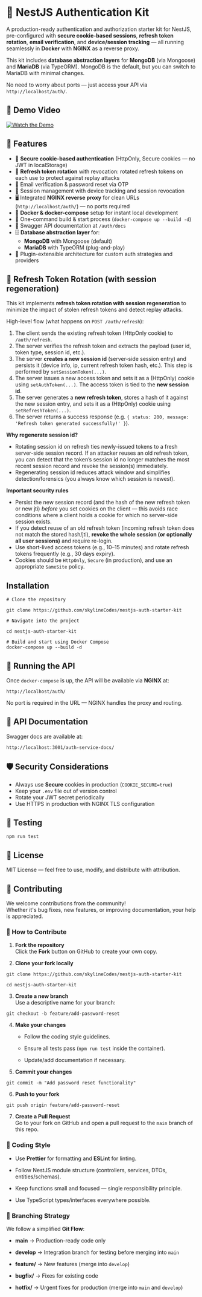 
# 🚀 NestJS Authentication Kit

A production-ready authentication and authorization starter kit for NestJS, pre-configured with **secure cookie-based sessions**, **refresh token rotation**,  **email verification**, and **device/session tracking** — all running seamlessly in **Docker** with **NGINX** as a reverse proxy.

This kit includes **database abstraction layers** for **MongoDB** (via Mongoose) and **MariaDB** (via TypeORM). MongoDB is the default, but you can switch to MariaDB with minimal changes.

No need to worry about ports — just access your API via `http://localhost/auth/`.

## 🎥 Demo Video

[![Watch the Demo](https://img.youtube.com/vi/XJ6jzP9O5Bo/maxresdefault.jpg)](https://www.youtube.com/watch?v=XJ6jzP9O5Bo)

## 📌 Features

- 🔐 **Secure cookie-based authentication** (HttpOnly, Secure cookies — no JWT in localStorage)
- 🔁 **Refresh token rotation** with revocation: rotated refresh tokens on each use to protect against replay attacks
- 📧 Email verification & password reset via OTP
- 📱 Session management with device tracking and session revocation
- 🖥 Integrated **NGINX reverse proxy** for clean URLs (`http://localhost/auth/`) — no ports required
- 🐳 **Docker & docker-compose** setup for instant local development
- 🚀 One-command build & start process (`docker-compose up --build -d`)
- 📜 Swagger API documentation at `/auth/docs`
- 🗄 **Database abstraction layer** for:
  - **MongoDB** with Mongoose (default)
  - **MariaDB** with TypeORM (plug-and-play)
- 🔌 Plugin-extensible architecture for custom auth strategies and providers

## 🔁 Refresh Token Rotation (with session regeneration)

This kit implements **refresh token rotation with session regeneration** to minimize the impact of stolen refresh tokens and detect replay attacks.

High-level flow (what happens on `POST /auth/refresh`):

1. The client sends the existing refresh token (HttpOnly cookie) to `/auth/refresh`.
2. The server verifies the refresh token and extracts the payload (user id, token type, session id, etc.).
3. The server **creates a new session id** (server-side session entry) and persists it (device info, ip, current refresh token hash, etc.). This step is performed by `setSessionToken(...)`.
4. The server issues a new access token and sets it as a (HttpOnly) cookie using `setAuthToken(...)`. The access token is tied to the **new session id**.
5. The server generates a **new refresh token**, stores a hash of it against the new session entry, and sets it as a (HttpOnly) cookie using `setRefreshToken(...)`.
6. The server returns a success response (e.g. `{ status: 200, message: 'Refresh token generated successfully!' }`).

**Why regenerate session id?**
- Rotating session id on refresh ties newly-issued tokens to a fresh server-side session record. If an attacker reuses an old refresh token, you can detect that the token’s session id no longer matches the most recent session record and revoke the session(s) immediately.
- Regenerating session id reduces attack window and simplifies detection/forensics (you always know which session is newest).

**Important security rules**
- Persist the new session record (and the hash of the new refresh token or new jti) *before* you set cookies on the client — this avoids race conditions where a client holds a cookie for which no server-side session exists.
- If you detect reuse of an old refresh token (incoming refresh token does not match the stored hash/jti), **revoke the whole session (or optionally all user sessions)** and require re-login.
- Use short-lived access tokens (e.g., 10–15 minutes) and rotate refresh tokens frequently (e.g., 30 days expiry).
- Cookies should be `HttpOnly`, `Secure` (in production), and use an appropriate `SameSite` policy.

## Installation

```
# Clone the repository

git clone https://github.com/skylineCodes/nestjs-auth-starter-kit

# Navigate into the project

cd nestjs-auth-starter-kit

# Build and start using Docker Compose
docker-compose up --build -d

```

## 🚀 Running the API
Once `docker-compose` is up, the API will be available via **NGINX** at:

```
http://localhost/auth/
```
No port is required in the URL — NGINX handles the proxy and routing.

## 📜 API Documentation
Swagger docs are available at:

```
http://localhost:3001/auth-service-docs/
```

## 🛡 Security Considerations

-   Always use **Secure** cookies in production (`COOKIE_SECURE=true`)
-   Keep your `.env` file out of version control
-   Rotate your JWT secret periodically
-   Use HTTPS in production with NGINX TLS configuration

## 🧪 Testing
``` 
npm run test 
```

## 📄 License

MIT License — feel free to use, modify, and distribute with attribution.

## 🤝 Contributing

We welcome contributions from the community!  
Whether it's bug fixes, new features, or improving documentation, your help is appreciated.

### 📝 How to Contribute

1.  **Fork the repository**  
    Click the **Fork** button on GitHub to create your own copy.
    
2.  **Clone your fork locally**
```
git clone https://github.com/skylineCodes/nestjs-auth-starter-kit

cd nestjs-auth-starter-kit
```

3. **Create a new branch**  
Use a descriptive name for your branch:
```
git checkout -b feature/add-password-reset
```

4.  **Make your changes**
    
    -   Follow the coding style guidelines.
        
    -   Ensure all tests pass (`npm run test` inside the container).
        
    -   Update/add documentation if necessary.
        
5.   **Commit your changes**
```
git commit -m "Add password reset functionality"
```
6.   **Push to your fork**
```
git push origin feature/add-password-reset
```
7. **Create a Pull Request**  
Go to your fork on GitHub and open a pull request to the `main` branch of this repo.

### 📏 Coding Style

-   Use **Prettier** for formatting and **ESLint** for linting.
    
-   Follow NestJS module structure (controllers, services, DTOs, entities/schemas).
    
-   Keep functions small and focused — single responsibility principle.
    
-   Use TypeScript types/interfaces everywhere possible.

### 🔀 Branching Strategy

We follow a simplified **Git Flow**:

-   **main** → Production-ready code only
    
-   **develop** → Integration branch for testing before merging into `main`
    
-   **feature/** → New features (merge into `develop`)
    
-   **bugfix/** → Fixes for existing code
    
-   **hotfix/** → Urgent fixes for production (merge into `main` and `develop`)

